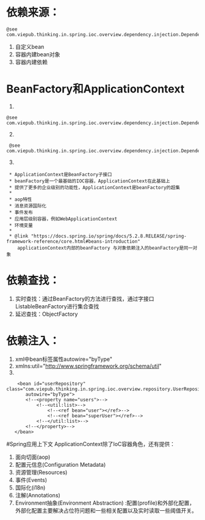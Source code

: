 # 依赖来源： 
    @see com.viepub.thinking.in.spring.ioc.overview.dependency.injection.DependencyInjectionDemo#summary2
1. 自定义bean
2. 容器内建bean对象
3. 容器内建依赖

# BeanFactory和ApplicationContext
1. 


    @see com.viepub.thinking.in.spring.ioc.overview.dependency.injection.DependencyInjectionDemo#summary3
2. 

     
     @see com.viepub.thinking.in.spring.ioc.overview.dependency.injection.DependencyInjectionDemo#summary3
3.   

     
     * ApplicationContext是BeanFactory子接口
     * beanFactory是一个最基础的IOC容器，ApplicationContext在此基础上
     * 提供了更多的企业级别的功能性，ApplicationContext是beanFactory的超集
     *
     * aop特性
     * 消息资源国际化
     * 事件发布
     * 应用层级别容器，例如WebApplicationContext
     * 环境变量
     *
     * @link "https://docs.spring.io/spring/docs/5.2.8.RELEASE/spring-framework-reference/core.html#beans-introduction"
        applicationContext内部的beanFactory 与对象依赖注入的beanFactory是同一对象

# 依赖查找：

1. 实时查找：通过BeanFactory的方法进行查找，通过字接口ListableBeanFactory进行集合查找
2. 延迟查找：ObjectFactory

# 依赖注入：
1. xml中bean标签属性autowire="byType"
2. xmlns:util="http://www.springframework.org/schema/util"
3. 
   
   
        <bean id="userRepository" class="com.viepub.thinking.in.spring.ioc.overview.repository.UserRepository"
           autowire="byType">
           <!--<property name="users">-->
               <!--<util:list>-->
                   <!--<ref bean="user"></ref>-->
                   <!--<ref bean="superUser"></ref>-->
               <!--</util:list>-->
           <!--</property>-->
       </bean>
       
#Spring应用上下文
ApplicationContext除了IoC容器角色，还有提供：
1. 面向切面(aop)
2. 配置元信息(Configuration Metadata)
3. 资源管理(Resources)
4. 事件(Events)
5. 国际化(i18n)
6. 注解(Annotations)
7. Environment抽象(Environment Abstraction)
:配置(profile)和外部化配置，外部化配置主要解决占位符问题和一些相关配置以及实时读取一些阈值开关。